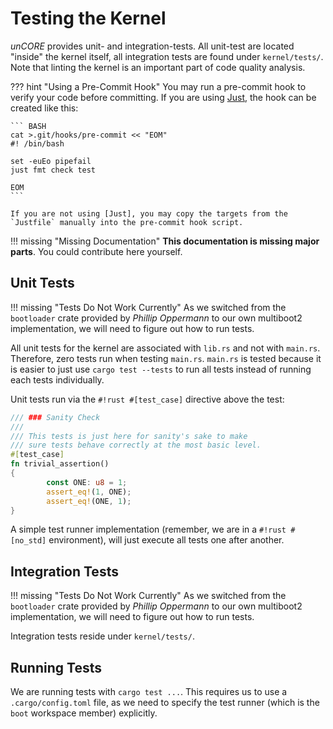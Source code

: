 # Testing the Kernel

_unCORE_ provides unit- and integration-tests. All unit-test are located "inside" the kernel itself, all integration tests are found under `kernel/tests/`. Note that linting the kernel is an important part of code quality analysis.

??? hint "Using a Pre-Commit Hook"
    You may run a pre-commit hook to verify your code before committing. If you are using [Just], the hook can be created like this:

    ``` BASH
    cat >.git/hooks/pre-commit << "EOM"
    #! /bin/bash

    set -euEo pipefail
    just fmt check test

    EOM
    ```

    If you are not using [Just], you may copy the targets from the `Justfile` manually into the pre-commit hook script.

!!! missing "Missing Documentation"
    **This documentation is missing major parts**. You could contribute here yourself.

## Unit Tests

!!! missing "Tests Do Not Work Currently"
    As we switched from the `bootloader` crate provided by _Phillip Oppermann_ to our own multiboot2 implementation, we will need to figure out how to run tests.

All unit tests for the kernel are associated with `lib.rs` and not with `main.rs`. Therefore, zero tests run when testing `main.rs`. `main.rs` is tested because it is easier to just use `cargo test --tests` to run all tests instead of running each tests individually.

Unit tests run via the `#!rust #[test_case]` directive above the test:

``` RUST
/// ### Sanity Check
///
/// This tests is just here for sanity's sake to make
/// sure tests behave correctly at the most basic level.
#[test_case]
fn trivial_assertion()
{
        const ONE: u8 = 1;
        assert_eq!(1, ONE);
        assert_eq!(ONE, 1);
}
```

A simple test runner implementation (remember, we are in a `#!rust #[no_std]` environment), will just execute all tests one after another.

## Integration Tests

!!! missing "Tests Do Not Work Currently"
    As we switched from the `bootloader` crate provided by _Phillip Oppermann_ to our own multiboot2 implementation, we will need to figure out how to run tests.

Integration tests reside under `kernel/tests/`.

## Running Tests

We are running tests with `cargo test ...`. This requires us to use a `.cargo/config.toml` file, as we need to specify the test runner (which is the `boot` workspace member) explicitly.

[//]: # (Links)

[Just]: https://github.com/casey/just
